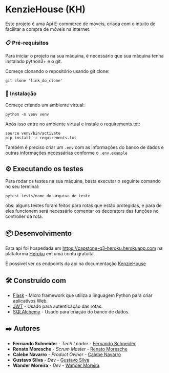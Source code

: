 # KenzieHouse (KH)
Este projeto é uma Api E-commerce de móveis, criada com o intuito de facilitar a compra de móveis na internet.

### 📋 Pré-requisitos

Para iniciar o projeto na sua máquina, é necessário que sua máquina tenha instalado python3+ e o git.

Começe clonando o repositório usando git clone:
 ```
 git clone 'link_do_clone'
 ```

### 🔧 Instalação

Começe criando um ambiente virtual:

```
python -m venv venv
```

Após isso entre no ambiente virtual e instale o requirements.txt:

```
source venv/bin/activate
pip install -r requirements.txt
```

Também é preciso criar um `.env` com as informações do banco de dados e outras informações necessárias conforme o `.env.example`

## ⚙️ Executando os testes

Para rodar os testes na sua máquina, basta executar o seguinte comando no seu terminal:
```
pytest tests/nome_do_arquivo_de_teste
```
obs: alguns testes foram feitos para rotas que estão protegidas, e para de eles funcionem será necessário comentar os decorators das funções no controller da rota.


## 📦 Desenvolvimento
Esta api foi hospedada em https://capstone-q3-heroku.herokuapp.com na plataforma [Heroku](https://www.heroku.com/home) em uma conta gratuita.
 
É possivel ver os endpoints da api na documentação [KenzieHouse](https://capstone-q3-insomnia-documentation.vercel.app/)

## 🛠️ Construído com

* [Flask](https://flask.palletsprojects.com/en/2.0.x/) - Micro framework que utiliza a linguagem Python para criar aplicativos Web. 
* [JWT](https://jwt.io/introduction) - Usado para autenticação das rotas.
* [SQLAlchemy](https://www.sqlalchemy.org/) - Usado para criação do banco de dados.
## ✒️ Autores

* **Fernando Schneider** - *Tech Leader* - [Fernando Schneider](https://www.linkedin.com/in/fernando-schneider-dev/)
* **Renato Moresche** - *Scrum Master* - [Renato Moresche](https://www.linkedin.com/in/renato-moresche/)
* **Calebe Navarro** - *Product Owner* - [Calebe Navarro](https://www.linkedin.com/in/calebenavarro/)
* **Gustavo Silva** - *Dev* - [Gustavo Silva](https://www.linkedin.com/in/gustavosilvafranco/)
* **Wander Moreira** - *Dev* - [Wander Moreira](https://gitlab.com/trevius)

